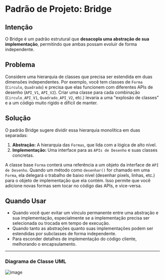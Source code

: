 # Padrão de Projeto: Bridge

## Intenção

O Bridge é um padrão estrutural que **desacopla uma abstração de sua implementação**, permitindo que ambas possam evoluir de forma independente.

## Problema

Considere uma hierarquia de classes que precisa ser estendida em duas dimensões independentes. Por exemplo, você tem classes de `Forma` (`Circulo`, `Quadrado`) e precisa que elas funcionem com diferentes APIs de desenho (`API_V1`, `API_V2`). Criar uma classe para cada combinação (`Circulo_API_V1`, `Quadrado_API_V2`, etc.) levaria a uma "explosão de classes" e a um código muito rígido e difícil de manter.

## Solução

O padrão Bridge sugere dividir essa hierarquia monolítica em duas separadas:
1.  **Abstração:** A hierarquia das `Formas`, que lida com a lógica de alto nível.
2.  **Implementação:** Uma interface para as `APIs de Desenho` e suas classes concretas.

A classe base `Forma` conterá uma referência a um objeto da interface de `API de Desenho`. Quando um método como `desenhar()` for chamado em uma `Forma`, ela delegará o trabalho de baixo nível (desenhar pixels, linhas, etc.) para o objeto de implementação que ela contém. Isso permite que você adicione novas formas sem tocar no código das APIs, e vice-versa.

## Quando Usar

* Quando você quer evitar um vínculo permanente entre uma abstração e sua implementação, especialmente se a implementação precisa ser selecionada ou trocada em tempo de execução.
* Quando tanto as abstrações quanto suas implementações podem ser estendidas por subclasses de forma independente.
* Para esconder detalhes de implementação do código cliente, melhorando o encapsulamento.

---
### Diagrama de Classe UML

![image](https://github.com/MarcioMAlmeida/BridgeExemplo/assets/78739307/711ecb9a-bf73-42ce-b09d-e44c5083c733)
